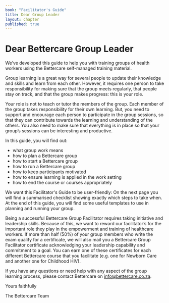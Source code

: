 ```yaml
---
book: "Facilitator's Guide"
title: Dear Group Leader
layout: chapter
published: true
---
```


# Dear Bettercare Group Leader

We’ve developed this guide to help you with training groups of health workers using the Bettercare self-managed training material.

Group learning is a great way for several people to update their knowledge and skills and learn from each other. However, it requires one person to take responsibility for making sure that the group meets regularly, that people stay on track, and that the group makes progress: this is your role.

Your role is not to teach or tutor the members of the group. Each member of the group takes responsibility for their own learning. But, you need to support and encourage each person to participate in the group sessions, so that they can contribute towards the learning and understanding of the others. You also need to make sure that everything is in place so that your group’s sessions can be interesting and productive. 

In this guide, you will find out:  

* what group work means
* how to plan a Bettercare group
* how to start a Bettercare group 
* how to run a  Bettercare group
* how to keep participants motivated
* how to ensure learning is applied in the work setting
* how to end the course or courses appropriately

We want this Facilitator's Guide to be user-friendly: On the next page you will find a summarised checklist showing exactly which steps to take when. At the end of this guide, you will find some useful templates to use in planning and running your group. 

Being a successful Bettercare Group Facilitator requires taking initiative and leadership skills. Because of this, we want to reward our facilitator’s for the important role they play in the empowerment and training of healthcare workers. If more than half (50%) of your group members who write the exam qualify for a certificate, we will also mail you a Bettercare Group Facilitator certificate acknowledging your leadership capability and commitment to a goal. You can earn one of these certificates for each different Bettercare course that you facilitate (e.g. one for Newborn Care and another one for Childhood HIV).

If you have any questions or need help with any aspect of the group learning process, please contact Bettercare on info@bettercare.co.za.

Yours faithfully

The Bettercare Team